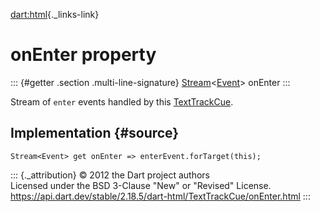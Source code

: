 [dart:html](../../dart-html/dart-html-library){._links-link}

onEnter property
================

::: {#getter .section .multi-line-signature}
[Stream](../../dart-async/stream-class)\<[Event](../event-class)\>
onEnter
:::

Stream of `enter` events handled by this
[TextTrackCue](../texttrackcue-class).

Implementation {#source}
--------------

``` {.language-dart data-language="dart"}
Stream<Event> get onEnter => enterEvent.forTarget(this);
```

::: {._attribution}
© 2012 the Dart project authors\
Licensed under the BSD 3-Clause \"New\" or \"Revised\" License.\
<https://api.dart.dev/stable/2.18.5/dart-html/TextTrackCue/onEnter.html>
:::

